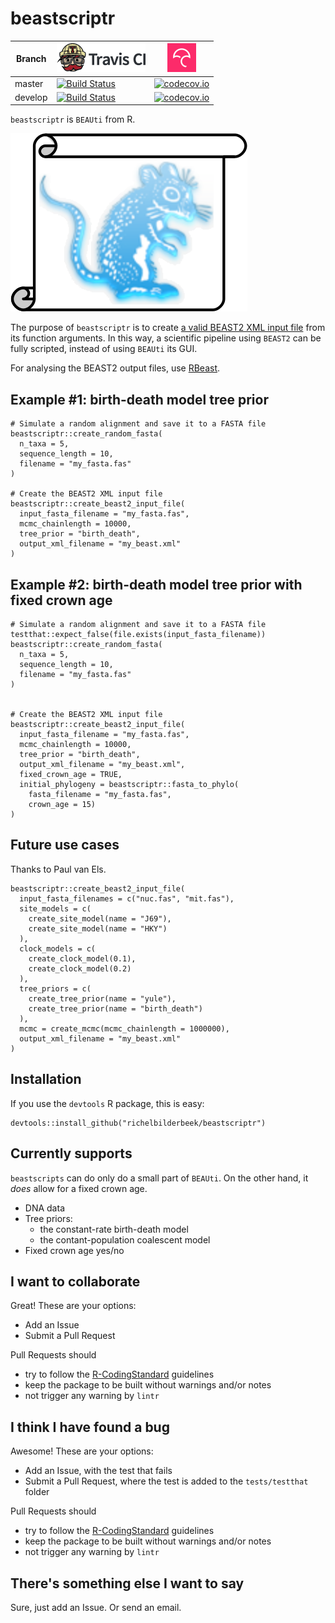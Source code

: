 # beastscriptr

Branch|[![Travis CI logo](TravisCI.png)](https://travis-ci.org)|[![Codecov logo](Codecov.png)](https://www.codecov.io)
---|---|---
master|[![Build Status](https://travis-ci.org/richelbilderbeek/beastscriptr.svg?branch=master)](https://travis-ci.org/richelbilderbeek/beastscriptr)|[![codecov.io](https://codecov.io/github/richelbilderbeek/beastscriptr/coverage.svg?branch=master)](https://codecov.io/github/richelbilderbeek/beastscriptr/branch/master)
develop|[![Build Status](https://travis-ci.org/richelbilderbeek/beastscriptr.svg?branch=develop)](https://travis-ci.org/richelbilderbeek/beastscriptr)|[![codecov.io](https://codecov.io/github/richelbilderbeek/beastscriptr/coverage.svg?branch=develop)](https://codecov.io/github/richelbilderbeek/beastscriptr/branch/develop)

`beastscriptr` is `BEAUti` from R.

![beastscriptr logo](beastscriptr_logo.png)

The purpose of `beastscriptr` is to create 
[a valid BEAST2 XML input file](inst/extdata/birth_death_0_20151005.xml)
from its function arguments. In this way, a scientific pipeline using 
`BEAST2` can be fully scripted, instead of using `BEAUti` its GUI.

For analysing the BEAST2 output files, use [RBeast](https://github.com/beast-dev/RBeast).

## Example #1: birth-death model tree prior  

```
# Simulate a random alignment and save it to a FASTA file
beastscriptr::create_random_fasta(
  n_taxa = 5,
  sequence_length = 10,
  filename = "my_fasta.fas"
)

# Create the BEAST2 XML input file
beastscriptr::create_beast2_input_file(
  input_fasta_filename = "my_fasta.fas",
  mcmc_chainlength = 10000,
  tree_prior = "birth_death",
  output_xml_filename = "my_beast.xml"
)
```

## Example #2: birth-death model tree prior with fixed crown age

```
# Simulate a random alignment and save it to a FASTA file
testthat::expect_false(file.exists(input_fasta_filename))
beastscriptr::create_random_fasta(
  n_taxa = 5,
  sequence_length = 10,
  filename = "my_fasta.fas"
)


# Create the BEAST2 XML input file
beastscriptr::create_beast2_input_file(
  input_fasta_filename = "my_fasta.fas",
  mcmc_chainlength = 10000,
  tree_prior = "birth_death",
  output_xml_filename = "my_beast.xml",
  fixed_crown_age = TRUE,
  initial_phylogeny = beastscriptr::fasta_to_phylo(
    fasta_filename = "my_fasta.fas",
    crown_age = 15)
)
```

## Future use cases

Thanks to Paul van Els.

```
beastscriptr::create_beast2_input_file(
  input_fasta_filenames = c("nuc.fas", "mit.fas"),
  site_models = c(
    create_site_model(name = "J69"), 
    create_site_model(name = "HKY")
  ),
  clock_models = c(
    create_clock_model(0.1), 
    create_clock_model(0.2)
  ),
  tree_priors = c(
    create_tree_prior(name = "yule"), 
    create_tree_prior(name = "birth_death")
  ),
  mcmc = create_mcmc(mcmc_chainlength = 1000000),
  output_xml_filename = "my_beast.xml"
)
```

## Installation

If you use the `devtools` R package, this is easy:

```
devtools::install_github("richelbilderbeek/beastscriptr")
```

## Currently supports

`beastscripts` can do only do a small part of `BEAUti`.
On the other hand, it *does* allow for a fixed crown age.

 * DNA data
 * Tree priors:
    * the constant-rate birth-death model
    * the contant-population coalescent model
 * Fixed crown age yes/no

## I want to collaborate

Great! These are your options:

 * Add an Issue
 * Submit a Pull Request

Pull Requests should
 * try to follow the [R-CodingStandard](https://github.com/richelbilderbeek/R-CodingStandard) guidelines
 * keep the package to be built without warnings and/or notes
 * not trigger any warning by `lintr`

## I think I have found a bug

Awesome! These are your options:

 * Add an Issue, with the test that fails
 * Submit a Pull Request, where the test is added to the `tests/testthat` folder

Pull Requests should
 * try to follow the [R-CodingStandard](https://github.com/richelbilderbeek/R-CodingStandard) guidelines
 * keep the package to be built without warnings and/or notes
 * not trigger any warning by `lintr`

## There's something else I want to say

Sure, just add an Issue. Or send an email.
